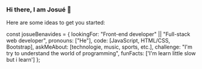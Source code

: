 ### Hi there, I am Josué 👋


Here are some ideas to get you started:

const josueBenavides = {
  lookingFor: "Front-end developer" || "Full-stack web developer",
  pronouns: ["He"],
  code: [JavaScript, HTML/CSS, Bootstrap],
  askMeAbout: [technologie, music, sports, etc.],
  challenge: "I'm try to understand the world of programming",
  funFacts: ['I'm learn little slow but i learn']
};

